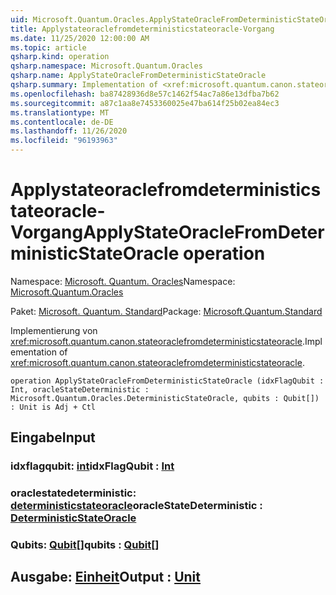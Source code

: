 ```yaml
---
uid: Microsoft.Quantum.Oracles.ApplyStateOracleFromDeterministicStateOracle
title: Applystateoraclefromdeterministicstateoracle-Vorgang
ms.date: 11/25/2020 12:00:00 AM
ms.topic: article
qsharp.kind: operation
qsharp.namespace: Microsoft.Quantum.Oracles
qsharp.name: ApplyStateOracleFromDeterministicStateOracle
qsharp.summary: Implementation of <xref:microsoft.quantum.canon.stateoraclefromdeterministicstateoracle>.
ms.openlocfilehash: ba87428936d8e57c1462f54ac7a86e13dfba7b62
ms.sourcegitcommit: a87c1aa8e7453360025e47ba614f25b02ea84ec3
ms.translationtype: MT
ms.contentlocale: de-DE
ms.lasthandoff: 11/26/2020
ms.locfileid: "96193963"
---
```

# <a name="applystateoraclefromdeterministicstateoracle-operation"></a><span data-ttu-id="8067c-102">Applystateoraclefromdeterministicstateoracle-Vorgang</span><span class="sxs-lookup"><span data-stu-id="8067c-102">ApplyStateOracleFromDeterministicStateOracle operation</span></span>

<span data-ttu-id="8067c-103">Namespace: [Microsoft. Quantum. Oracles](xref:Microsoft.Quantum.Oracles)</span><span class="sxs-lookup"><span data-stu-id="8067c-103">Namespace: [Microsoft.Quantum.Oracles](xref:Microsoft.Quantum.Oracles)</span></span>

<span data-ttu-id="8067c-104">Paket: [Microsoft. Quantum. Standard](https://nuget.org/packages/Microsoft.Quantum.Standard)</span><span class="sxs-lookup"><span data-stu-id="8067c-104">Package: [Microsoft.Quantum.Standard](https://nuget.org/packages/Microsoft.Quantum.Standard)</span></span>


<span data-ttu-id="8067c-105">Implementierung von <xref:microsoft.quantum.canon.stateoraclefromdeterministicstateoracle>.</span><span class="sxs-lookup"><span data-stu-id="8067c-105">Implementation of <xref:microsoft.quantum.canon.stateoraclefromdeterministicstateoracle>.</span></span>

```qsharp
operation ApplyStateOracleFromDeterministicStateOracle (idxFlagQubit : Int, oracleStateDeterministic : Microsoft.Quantum.Oracles.DeterministicStateOracle, qubits : Qubit[]) : Unit is Adj + Ctl
```


## <a name="input"></a><span data-ttu-id="8067c-106">Eingabe</span><span class="sxs-lookup"><span data-stu-id="8067c-106">Input</span></span>

### <a name="idxflagqubit--int"></a><span data-ttu-id="8067c-107">idxflagqubit: [int](xref:microsoft.quantum.lang-ref.int)</span><span class="sxs-lookup"><span data-stu-id="8067c-107">idxFlagQubit : [Int](xref:microsoft.quantum.lang-ref.int)</span></span>




### <a name="oraclestatedeterministic--deterministicstateoracle"></a><span data-ttu-id="8067c-108">oraclestatedeterministic: [deterministicstateoracle](xref:Microsoft.Quantum.Oracles.DeterministicStateOracle)</span><span class="sxs-lookup"><span data-stu-id="8067c-108">oracleStateDeterministic : [DeterministicStateOracle](xref:Microsoft.Quantum.Oracles.DeterministicStateOracle)</span></span>




### <a name="qubits--qubit"></a><span data-ttu-id="8067c-109">Qubits: [Qubit](xref:microsoft.quantum.lang-ref.qubit)[]</span><span class="sxs-lookup"><span data-stu-id="8067c-109">qubits : [Qubit](xref:microsoft.quantum.lang-ref.qubit)[]</span></span>





## <a name="output--unit"></a><span data-ttu-id="8067c-110">Ausgabe: [Einheit](xref:microsoft.quantum.lang-ref.unit)</span><span class="sxs-lookup"><span data-stu-id="8067c-110">Output : [Unit](xref:microsoft.quantum.lang-ref.unit)</span></span>

